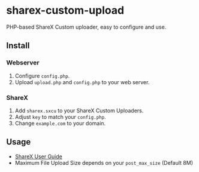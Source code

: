 sharex-custom-upload
=====================
PHP-based ShareX Custom uploader, easy to configure and use.  

## Install
### Webserver
1. Configure `config.php`.
2. Upload `upload.php` and `config.php` to your web server.

### ShareX
1. Add `sharex.sxcu` to your ShareX Custom Uploaders.
2. Adjust `key` to match your `config.php`.
3. Change `example.com` to your domain.

## Usage
- [ShareX User Guide](https://technicaljayendra.com/how-to-use-sharex/)
- Maximum File Upload Size depends on your `post_max_size` (Default 8M)